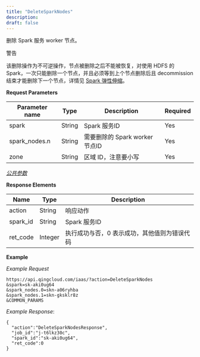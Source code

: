```yaml
---
title: "DeleteSparkNodes"
description: 
draft: false
---
```




删除 Spark 服务 worker 节点。

警告

该删除操作为不可逆操作，节点被删除之后不能被恢复，对使用 HDFS 的 Spark，一次只能删除一个节点，并且必须等到上个节点删除后且 decommission 结束才能删除下一个节点，详情见 [Spark 弹性伸缩](https://docs.qingcloud.com/product/big_data/spark.html#id6)。

**Request Parameters**

| Parameter name | Type | Description | Required |
| --- | --- | --- | --- |
| spark | String | Spark 服务ID | Yes |
| spark_nodes.n | String | 需要删除的 Spark worker 节点ID | Yes |
| zone | String | 区域 ID，注意要小写 | Yes |

[_公共参数_](../../../parameters)

**Response Elements**

| Name | Type | Description |
| --- | --- | --- |
| action | String | 响应动作 |
| spark_id | String | Spark 服务ID |
| ret_code | Integer | 执行成功与否，0 表示成功，其他值则为错误代码 |

**Example**

_Example Request_

```
https://api.qingcloud.com/iaas/?action=DeleteSparkNodes
&spark=sk-aki0ug64
&spark_nodes.0=skn-a06ryhba
&spark_nodes.1=skn-gksklr8z
&COMMON_PARAMS
```

_Example Response_:

```
{
  "action":"DeleteSparkNodesResponse",
  "job_id":"j-t6lkz30c",
  "spark_id":"sk-aki0ug64",
  "ret_code":0
}
```
